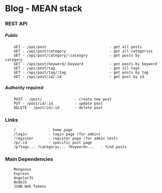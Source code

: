 # Blog - MEAN stack

### REST API
##### Public
        GET - /api/post                             - get all posts
        GET - /api/post/category                    - get all categories
        GET - /api/post/category/:cateogry          - get posts by category
        GET - /api/post/keyword/:keyword            - get posts by keyword
        GET - /api/post/tag                         - get all tags
        GET - /api/post/tag/:tag                    - get posts by tag
        GET - /api/post/id/:id                      - get post by id
 ##### Authority required
        POST - /post/               - create new post
        PUT - /post/id/:id          - update post
        DELETE - /post/id/:id       - delete post
        
 ### Links
        /               - home page
        /login          - login page (for admin)
        /register       - register page (for admin test)
        /p/:id          - specific post page
        /p?tag=... ?category=... ?keyword=...   - find posts
 
 ### Main Dependencies
        Mongoose
        Express
        AngularJS
        NodeJS
        JSON Web Tokens
        
        
        
        
